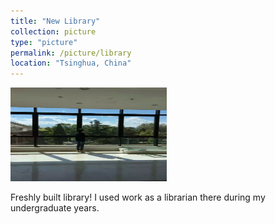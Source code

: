 ```yaml
---
title: "New Library"
collection: picture
type: "picture"
permalink: /picture/library
location: "Tsinghua, China"
---
```


<img src='/images/pictures/Library.JPG' width='250' height='150'>

Freshly built library! I used work as a librarian there during my undergraduate years. 
